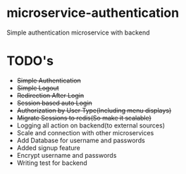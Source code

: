 # microservice-authentication
Simple authentication microservice with backend
# TODO's
- ~~Simple Authentication~~
- ~~Simple Logout~~
- ~~Redirection After Login~~
- ~~Session based auto Login~~
- ~~Authorization by User Type(Including menu displays)~~
- ~~Migrate Sessions to redis(So make it scalable)~~
- Logging all action on backend(to external sources)
- Scale and connection with other microservices
- Add Database for username and passwords
- Added signup feature
- Encrypt username and passwords
- Writing test for backend